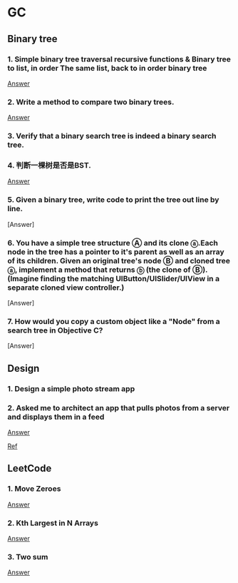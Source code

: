 # GC

## Binary tree

### 1. Simple binary tree traversal recursive functions & Binary tree to list, in order The same list, back to in order binary tree
[Answer](https://github.com/htaiwan/GC/blob/master/Ans/1.md) 

### 2. Write a method to compare two binary trees.
[Answer](https://github.com/htaiwan/GC/blob/master/Ans/2.md)

### 3. Verify that a binary search tree is indeed a binary search tree.
### 4. 判断一棵树是否是BST.
[Answer](https://github.com/htaiwan/GC/blob/master/Ans/3.md)

### 5. Given a binary tree, write code to print the tree out line by line.
[Answer]

### 6. You have a simple tree structure Ⓐ and its clone ⓐ.Each node in the tree has a pointer to it's parent as well as an array of its children. Given an original tree's node Ⓑ and cloned tree ⓐ, implement a method that returns ⓑ (the clone of Ⓑ). (Imagine finding the matching UIButton/UISlider/UIView in a separate cloned view controller.)
[Answer]

### 7. How would you copy a custom object like a "Node" from a search tree in Objective C?
[Answer]


## Design

### 1. Design a simple photo stream app  
### 2. Asked me to architect an app that pulls photos from a server and displays them in a feed
[Answer](https://github.com/htaiwan/GC/blob/master/Ans/4.md)

[Ref](https://www.codementor.io/ios/tutorial/ios-interview-tips-questions-answers-objective-c)


## LeetCode

### 1. Move Zeroes
[Answer](https://github.com/htaiwan/GC/blob/master/Ans/5.md)

### 2. Kth Largest in N Arrays
[Answer](https://github.com/htaiwan/GC/blob/master/Ans/6.md)

### 3. Two sum
[Answer](https://github.com/htaiwan/GC/blob/master/Ans/7.md)






